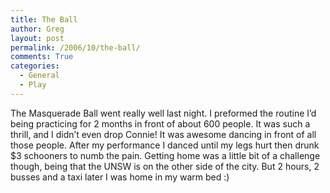 ```yaml
---
title: The Ball
author: Greg
layout: post
permalink: /2006/10/the-ball/
comments: True
categories:
  - General
  - Play
---
```

The Masquerade Ball went really well last night. I preformed the routine I’d being practicing for 2 months in front of about 600 people. It was such a thrill, and I didn’t even drop Connie! It was awesome dancing in front of all those people. After my performance I danced until my legs hurt then drunk $3 schooners to numb the pain. Getting home was a little bit of a challenge though, being that the UNSW is on the other side of the city. But 2 hours, 2 busses and a taxi later I was home in my warm bed :)